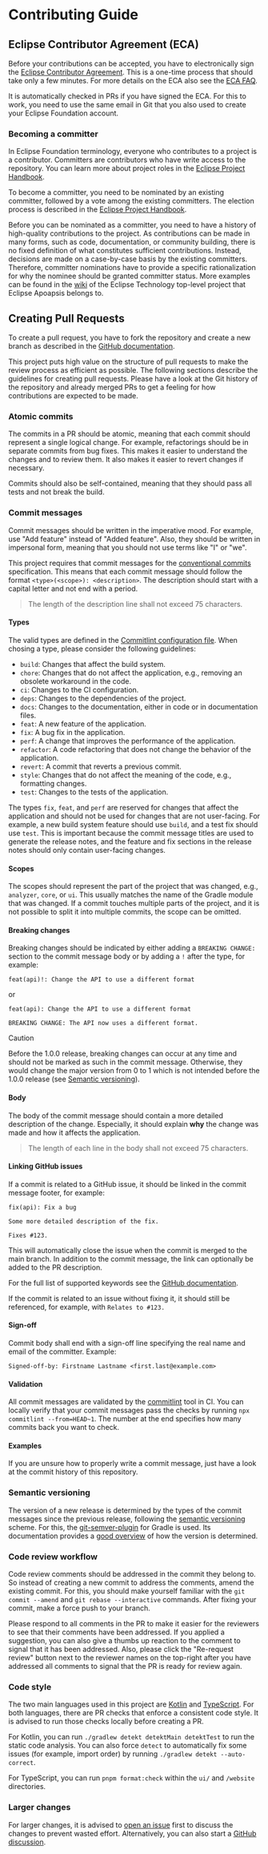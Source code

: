 # Contributing Guide

## Eclipse Contributor Agreement (ECA)

Before your contributions can be accepted, you have to electronically sign the [Eclipse Contributor Agreement](https://www.eclipse.org/legal/ECA.php).
This is a one-time process that should take only a few minutes.
For more details on the ECA also see the [ECA FAQ](https://www.eclipse.org/legal/ecafaq.php).

It is automatically checked in PRs if you have signed the ECA.
For this to work, you need to use the same email in Git that you also used to create your Eclipse Foundation account. 

### Becoming a committer

In Eclipse Foundation terminology, everyone who contributes to a project is a contributor.
Committers are contributors who have write access to the repository.
You can learn more about project roles in the [Eclipse Project Handbook](https://www.eclipse.org/projects/handbook/#roles).

To become a committer, you need to be nominated by an existing committer, followed by a vote among the existing committers.
The election process is described in the [Eclipse Project Handbook](https://www.eclipse.org/projects/handbook/#elections-committer).

Before you can be nominated as a committer, you need to have a history of high-quality contributions to the project.
As contributions can be made in many forms, such as code, documentation, or community building, there is no fixed definition of what constitutes sufficient contributions.
Instead, decisions are made on a case-by-case basis by the existing committers.
Therefore, committer nominations have to provide a specific rationalization for why the nominee should be granted committer status.
More examples can be found in the [wiki](https://wiki.eclipse.org/Technology) of the Eclipse Technology top-level project that Eclipse Apoapsis belongs to. 

## Creating Pull Requests

To create a pull request, you have to fork the repository and create a new branch as described in the [GitHub documentation](https://docs.github.com/en/pull-requests/collaborating-with-pull-requests/proposing-changes-to-your-work-with-pull-requests/creating-a-pull-request-from-a-fork).

This project puts high value on the structure of pull requests to make the review process as efficient as possible.
The following sections describe the guidelines for creating pull requests.
Please have a look at the Git history of the repository and already merged PRs to get a feeling for how contributions are expected to be made.

### Atomic commits

The commits in a PR should be atomic, meaning that each commit should represent a single logical change.
For example, refactorings should be in separate commits from bug fixes.
This makes it easier to understand the changes and to review them.
It also makes it easier to revert changes if necessary.

Commits should also be self-contained, meaning that they should pass all tests and not break the build.

### Commit messages

Commit messages should be written in the imperative mood.
For example, use "Add feature" instead of "Added feature".
Also, they should be written in impersonal form, meaning that you should not use terms like "I" or "we".

This project requires that commit messages for the [conventional commits](https://www.conventionalcommits.org/) specification.
This means that each commit message should follow the format `<type>(<scope>): <description>`.
The description should start with a capital letter and not end with a period.

> The length of the description line shall not exceed 75 characters.

#### Types

The valid types are defined in the [Commitlint configuration file](.commitlintrc.yml).
When chosing a type, please consider the following guidelines:

* `build`: Changes that affect the build system.
* `chore`: Changes that do not affect the application, e.g., removing an obsolete workaround in the code.
* `ci`: Changes to the CI configuration.
* `deps`: Changes to the dependencies of the project.
* `docs`: Changes to the documentation, either in code or in documentation files.
* `feat`: A new feature of the application.
* `fix`: A bug fix in the application.
* `perf`: A change that improves the performance of the application.
* `refactor`: A code refactoring that does not change the behavior of the application.
* `revert`: A commit that reverts a previous commit.
* `style`: Changes that do not affect the meaning of the code, e.g., formatting changes.
* `test`: Changes to the tests of the application.

The types `fix`, `feat`, and `perf` are reserved for changes that affect the application and should not be used for changes that are not user-facing.
For example, a new build system feature should use `build`, and a test fix should use `test`.
This is important because the commit message titles are used to generate the release notes, and the feature and fix sections in the release notes should only contain user-facing changes.

#### Scopes

The scopes should represent the part of the project that was changed, e.g., `analyzer`, `core`, or `ui`.
This usually matches the name of the Gradle module that was changed.
If a commit touches multiple parts of the project, and it is not possible to split it into multiple commits, the scope can be omitted.

#### Breaking changes

Breaking changes should be indicated by either adding a `BREAKING CHANGE:` section to the commit message body or by adding a `!` after the type, for example:

```
feat(api)!: Change the API to use a different format
```

or

```
feat(api): Change the API to use a different format

BREAKING CHANGE: The API now uses a different format.
```

> [!CAUTION]
> Before the 1.0.0 release, breaking changes can occur at any time and should not be marked as such in the commit message.
> Otherwise, they would change the major version from 0 to 1 which is not intended before the 1.0.0 release (see [Semantic versioning](#semantic-versioning)).

#### Body

The body of the commit message should contain a more detailed description of the change.
Especially, it should explain **why** the change was made and how it affects the application.

> The length of each line in the body shall not exceed 75 characters.

#### Linking GitHub issues

If a commit is related to a GitHub issue, it should be linked in the commit message footer, for example:

```
fix(api): Fix a bug

Some more detailed description of the fix.

Fixes #123.
```

This will automatically close the issue when the commit is merged to the main branch.
In addition to the commit message, the link can optionally be added to the PR description.

For the full list of supported keywords see the [GitHub documentation](https://docs.github.com/en/issues/tracking-your-work-with-issues/using-issues/linking-a-pull-request-to-an-issue#linking-a-pull-request-to-an-issue-using-a-keyword).

If the commit is related to an issue without fixing it, it should still be referenced, for example, with `Relates to #123.`

#### Sign-off

Commit body shall end with a sign-off line specifying the real name and email 
of the committer. Example:
```
Signed-off-by: Firstname Lastname <first.last@example.com>
```

#### Validation

All commit messages are validated by the [commitlint](https://commitlint.js.org/) tool in CI.
You can locally verify that your commit messages pass the checks by running `npx commitlint --from=HEAD~1`.
The number at the end specifies how many commits back you want to check.

#### Examples

If you are unsure how to properly write a commit message, just have a look at the commit history of this repository.

### Semantic versioning

The version of a new release is determined by the types of the commit messages since the previous release, following the [semantic versioning](https://semver.org/) scheme.
For this, the [git-semver-plugin](https://github.com/jmongard/Git.SemVersioning.Gradle) for Gradle is used.
Its documentation provides a [good overview](https://github.com/jmongard/Git.SemVersioning.Gradle?tab=readme-ov-file#example-of-how-version-is-calculated) of how the version is determined.

### Code review workflow

Code review comments should be addressed in the commit they belong to.
So instead of creating a new commit to address the comments, amend the existing commit.
For this, you should make yourself familiar with the `git commit --amend` and `git rebase --interactive` commands.
After fixing your commit, make a force push to your branch.

Please respond to all comments in the PR to make it easier for the reviewers to see that their comments have been addressed.
If you applied a suggestion, you can also give a thumbs up reaction to the comment to signal that it has been addressed.
Also, please click the "Re-request review" button next to the reviewer names on the top-right after you have addressed all comments to signal that the PR is ready for review again.

### Code style

The two main languages used in this project are [Kotlin](https://kotlinlang.org/) and [TypeScript](https://www.typescriptlang.org/).
For both languages, there are PR checks that enforce a consistent code style.
It is advised to run those checks locally before creating a PR.

For Kotlin, you can run `./gradlew detekt detektMain detektTest` to run the static code analysis.
You can also force `detect` to automatically fix some issues (for example, import order) by running `./gradlew detekt --auto-correct`.

For TypeScript, you can run `pnpm format:check` within the `ui/` and `/website` directories.

### Larger changes

For larger changes, it is advised to [open an issue](https://github.com/eclipse-apoapsis/ort-server/issues/new) first to discuss the changes to prevent wasted effort.
Alternatively, you can also start a [GitHub discussion](https://github.com/eclipse-apoapsis/ort-server/discussions).
